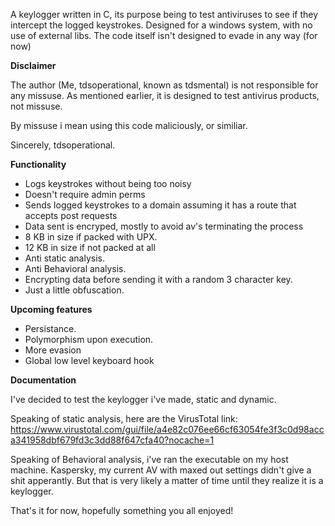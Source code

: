 A keylogger written in C, its purpose being to test antiviruses to see if they intercept the logged keystrokes. Designed for a windows system, with no use of external libs.
The code itself isn't designed to evade in any way (for now)

**Disclaimer**

The author (Me, tdsoperational, known as tdsmental) is not responsible for any missuse.
As mentioned earlier, it is designed to test antivirus products, not missuse.

By missuse i mean using this code maliciously, or similiar.

Sincerely, tdsoperational.

**Functionality**
- Logs keystrokes without being too noisy
- Doesn't require admin perms
- Sends logged keystrokes to a domain assuming it has a route that accepts post requests
- Data sent is encryped, mostly to avoid av's terminating the process
- 8 KB in size if packed with UPX.
- 12 KB in size if not packed at all
- Anti static analysis.
- Anti Behavioral analysis.
- Encrypting data before sending it with a random 3 character key.
- Just a little obfuscation.

**Upcoming features**
- Persistance.
- Polymorphism upon execution.
- More evasion
- Global low level keyboard hook 

**Documentation**

I've decided to test the keylogger i've made, static and dynamic.

Speaking of static analysis, here are the VirusTotal link:
https://www.virustotal.com/gui/file/a4e82c076ee66cf63054fe3f3c0d98acca341958dbf679fd3c3dd88f647cfa40?nocache=1

Speaking of Behavioral analysis, i've ran the executable on my host machine. 
Kaspersky, my current AV with maxed out settings didn't give a shit apperantly.
But that is very likely a matter of time until they realize it is a keylogger.


That's it for now, hopefully something you all enjoyed!

